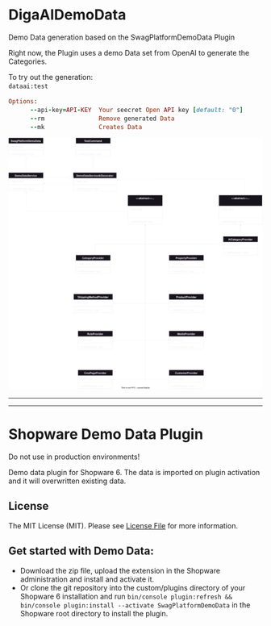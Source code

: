 # DigaAIDemoData
Demo Data generation based on the SwagPlatformDemoData Plugin

Right now, the Plugin uses a demo Data set from OpenAI to generate the Categories.

To try out the generation:<br>
`dataai:test`
```Ruby
Options:
      --api-key=API-KEY  Your seecret Open API key [default: "0"]
      --rm               Remove generated Data
      --mk               Creates Data
```


![DigaAIDDClassDiagramm](dev/DigaADD%20Class%20Diagram%20Decorationg.drawio.svg)


---
---

# Shopware Demo Data Plugin
Do not use in production environments!

Demo data plugin for Shopware 6. The data is imported on plugin activation and it will overwritten existing data.

## License

The MIT License (MIT). Please see [License File](LICENSE) for more information.

## Get started with Demo Data:
- Download the zip file, upload the extension in the Shopware administration and install and activate it.
- Or clone the git repository into the custom/plugins directory of your Shopware 6 installation and run `bin/console plugin:refresh && bin/console plugin:install --activate SwagPlatformDemoData` in the Shopware root directory to install the plugin.

